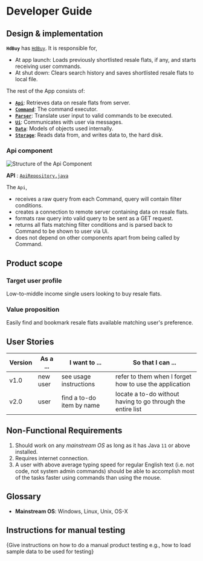 # Developer Guide

## Design & implementation

**`HdBuy`** has [`HdBuy`](https://https://github.com/AY2021S2-CS2113-F10-1/tp/blob/master/src/main/java/seedu/hdbuy/HdBuy.java). It is responsible for,
* At app launch: Loads previously shortlisted resale flats, if any, and starts receiving user commands.
* At shut down: Clears search history and saves shortlisted resale flats to local file.

The rest of the App consists of:

* [**`Api`**](#api-component): Retrieves data on resale flats from server.
* [**`Command`**](#command-component): The command executor.
* [**`Parser`**](#parser-component): Translate user input to valid commands to be executed.
* [**`Ui`**](#ui-component): Communicates with user via messages.
* [**`Data`**](#data-component): Models of objects used internally.
* [**`Storage`**](#storage-component): Reads data from, and writes data to, the hard disk.

### Api component

![Structure of the Api Component](diagrams/ModelClassDiagram.png)

**API** : [`ApiRepository.java`](https://https://github.com/AY2021S2-CS2113-F10-1/tp/blob/master/src/main/java/seedu/hdbuy/api/ApiRepository.java)

The `Api`,

* receives a raw query from each Command, query will contain filter conditions.
* creates a connection to remote server containing data on resale flats.
* formats raw query into valid query to be sent as a GET request.
* returns all flats matching filter conditions and is parsed back to Command to be shown to user via Ui.
* does not depend on other components apart from being called by Command.

## Product scope
### Target user profile

Low-to-middle income single users looking to buy resale flats.

### Value proposition

Easily find and bookmark resale flats available matching user's preference.

## User Stories

|Version| As a ... | I want to ... | So that I can ...|
|--------|----------|---------------|------------------|
|v1.0|new user|see usage instructions|refer to them when I forget how to use the application|
|v2.0|user|find a to-do item by name|locate a to-do without having to go through the entire list|

## Non-Functional Requirements

1.  Should work on any _mainstream OS_ as long as it has Java `11` or above installed.
2.  Requires internet connection.
3.  A user with above average typing speed for regular English text (i.e. not code, not system admin commands) should be able to accomplish most of the tasks faster using commands than using the mouse.

## Glossary

* **Mainstream OS**: Windows, Linux, Unix, OS-X

## Instructions for manual testing

{Give instructions on how to do a manual product testing e.g., how to load sample data to be used for testing}
